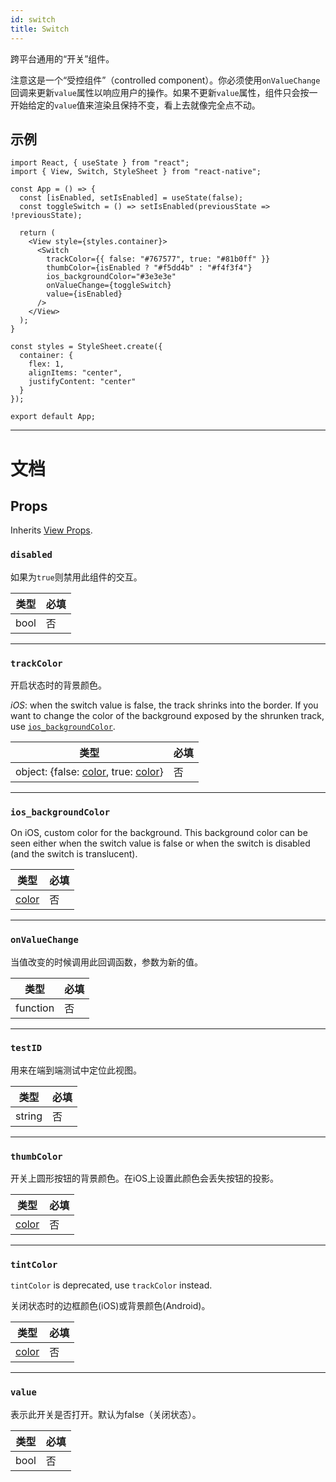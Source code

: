 ```yaml
---
id: switch
title: Switch
---
```


跨平台通用的“开关”组件。  

注意这是一个“受控组件”（controlled component）。你必须使用`onValueChange`回调来更新`value`属性以响应用户的操作。如果不更新`value`属性，组件只会按一开始给定的`value`值来渲染且保持不变，看上去就像完全点不动。  

## 示例

```SnackPlayer name=Switch
import React, { useState } from "react";
import { View, Switch, StyleSheet } from "react-native";

const App = () => {
  const [isEnabled, setIsEnabled] = useState(false);
  const toggleSwitch = () => setIsEnabled(previousState => !previousState);

  return (
    <View style={styles.container}>
      <Switch
        trackColor={{ false: "#767577", true: "#81b0ff" }}
        thumbColor={isEnabled ? "#f5dd4b" : "#f4f3f4"}
        ios_backgroundColor="#3e3e3e"
        onValueChange={toggleSwitch}
        value={isEnabled}
      />
    </View>
  );
}

const styles = StyleSheet.create({
  container: {
    flex: 1,
    alignItems: "center",
    justifyContent: "center"
  }
});

export default App;
```

---

# 文档

## Props

Inherits [View Props](view#props).

### `disabled`

如果为`true`则禁用此组件的交互。

| 类型 | 必填 |
| ---- | -------- |
| bool | 否       |

---

### `trackColor`

开启状态时的背景颜色。

_iOS_: when the switch value is false, the track shrinks into the border. If you want to change the color of the background exposed by the shrunken track, use [`ios_backgroundColor`](switch.md#ios_backgroundColor).

| 类型   | 必填 |
| ------------------------------------------------------------- | -------- |
| object: {false: [color](colors.md), true: [color](colors.md)} | 否       |

---

### `ios_backgroundColor`

On iOS, custom color for the background. This background color can be seen either when the switch value is false or when the switch is disabled (and the switch is translucent).

| 类型               | 必填 |
| ------------------ | -------- |
| [color](colors.md) | 否       |

---

### `onValueChange`

当值改变的时候调用此回调函数，参数为新的值。

| 类型     | 必填 |
| -------- | -------- |
| function | 否       |

---

### `testID`

用来在端到端测试中定位此视图。

| 类型   | 必填 |
| ------ | -------- |
| string | 否       |

---

### `thumbColor`

开关上圆形按钮的背景颜色。在iOS上设置此颜色会丢失按钮的投影。

| 类型               | 必填 |
| ------------------ | -------- |
| [color](colors.md) | 否       |

---

### `tintColor`

`tintColor` is deprecated, use `trackColor` instead.

关闭状态时的边框颜色(iOS)或背景颜色(Android)。

| 类型               | 必填 |
| ------------------ | -------- |
| [color](colors.md) | 否       |

---

### `value`

表示此开关是否打开。默认为false（关闭状态）。

| 类型 | 必填 |
| ---- | -------- |
| bool | 否       |
